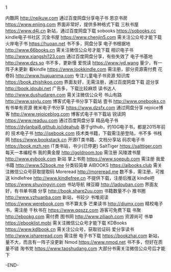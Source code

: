 1

内酷网 http://neikuw.com 通过百度网盘分享电子书
恩京书房 https://www.enjing.com 界面非常好，提供多种格式下载
三秋书屋 https://www.d4j.cn 新站，通过百度网盘下载
sobooks https://sobooks.cc kindle电子书社区
沉金书屋 https://www.chenjin5.com 需关注公众号才能下载
火岸电子书 https://huoan.net 书不多，网盘分享
电子书根据地 http://www.66books.cn 需关注微信公众号才能下载
相识电子书 http://www.xiangshi123.com 通过百度网盘分享，有些失效了
电子书基地 http://www.dzs.so 书不多，更新慢
爱悦读 https://www.iyd.wang 量少，有一阵子未更新
看kindle https://www.lookkindle.com 需注册，部分资源需付费
花卷妈 http://www.huajuanma.com 专注儿童电子书资源
知识库 https://book.zhishikoo.com 界面友好，无需注册，通过百度网盘下载
逗分享 http://book.idoubi.net 广告多，下载比较麻烦
读书达人 http://www.dushudaren.com 需关注微信公众号
书山有路 http://www.ssylu.com 博客式电子书分享下载站
壹书 http://www.onebooks.cn 有书单有资源
微米电子书分享 https://www.dzsfx.com 通过网盘分享
rejoice博客 http://www.rejoiceblog.com 博客式电子书下载站
锐读网 https://www.readuu.com 通过百度网盘分享
精品电子书 https://dylanbai8.github.io/ideahub 基于github，约10G电子书，都是2015年前的
技术电子书 http://jsebook.com 技术类书籍，下载需注册登陆，书不多
书栈网 https://www.bookstack.cn 开源IT类书籍、文档分享站
码农电子书 https://book.mzh.ren IT类书站，书少(已停更)
SaltTiger https://salttiger.com 每天一本编程书
我的黄金屋 http://goldroom.top 需注册
风陵渡书屋 http://www.eybook.com 新站
掌上书苑 https://www.soepub.com 需注册
我爱书籍 http://www.52book.me 分类较简单
AIBOOKS https://aibooks.club 需关注微信公众号获取提取码
Moreread http://moreread.me 数不多，需注册，可推送
kindlefree http://www.kindlefree.cn 不提供下载，注册后推送
kindle吧 https://www.shuyingyin.com 书站导航
辣豆瓣 http://ladouban.com 界面友好，有书单书摘
分享 http://book.share2uu.com 书籍数量不小
推书圈 http://www.vzhuanba.com 新站，书较少
书堆阅读 https://www.werebook.com 书不算太多
芒果读书 http://diumx.com 精校电子书，需注册
千秋书在 https://www.qqszz.com 游客可免费下载
书聚 http://ebookg.com 需付费
图书网 http://www.ziliaoh.com 资源尚可
书单 https://ebooklist.mobi 需关注微信公众号才能下载
KDBooks https://www.kdlbook.cn 需关注公众号，获取验证码
爱分享读书 http://www.ishareread.com 需注册
电子书下载 https://bookzhai.com 新站，量不大，而且有一阵子没更新
Nmod https://www.nmod.net 书不多，但好在质量不错
淘书党 https://www.taoshudang.com 大部分书需关注微信公众号后才能下

-END-

   
